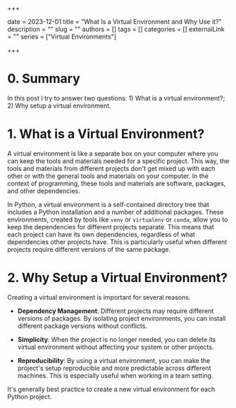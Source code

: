 +++ 

date = 2023-12-01
title = "What Is a Virtual Environment and Why Use it?"
description = ""
slug = ""
authors = []
tags = []
categories = []
externalLink = ""
series = ["Virtual Environments"]
 
+++

# 0. Summary 

In this post I try to answer two questions: 1) What is a virtual environment?; 2) Why setup a virtual environment. 

# 1. What is a Virtual Environment?

A virtual environment is like a separate box on your computer where you can keep the tools and materials needed for a specific project. This way, the tools and materials from different projects don't get mixed up with each other or with the general tools and materials on your computer. In the context of programming, these tools and materials are software, packages, and other dependencies.

In Python, a virtual environment is a self-contained directory tree that includes a Python installation and a number of additional packages. These environments, created by tools like `venv` or `virtualenv` or `conda`, allow you to keep the dependencies for different projects separate. This means that each project can have its own dependencies, regardless of what dependencies other projects have. This is particularly useful when different projects require different versions of the same package.



# 2. Why Setup a Virtual Environment?

Creating a virtual environment is important for several reasons. 

- **Dependency Management**: Different projects may require different versions of packages. By isolating project environments, you can install different package versions without conflicts.

- **Simplicity**: When the project is no longer needed, you can delete its virtual environment without affecting your system or other projects.

- **Reproducibility**: By using a virtual environment, you can make the project's setup reproducible and more predictable across different machines. This is especially useful when working in a team setting.

It's generally best practice to create a new virtual environment for each Python project.

